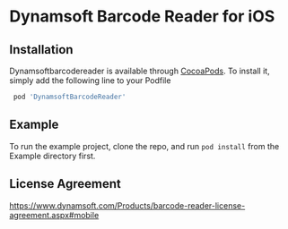 # Dynamsoft Barcode Reader for iOS

## Installation

Dynamsoftbarcodereader is available through [CocoaPods](https://cocoapods.org). To install
it, simply add the following line to your Podfile

```ruby
 pod 'DynamsoftBarcodeReader'
```

## Example

To run the example project, clone the repo, and run `pod install` from the Example directory first.

## License Agreement
https://www.dynamsoft.com/Products/barcode-reader-license-agreement.aspx#mobile
